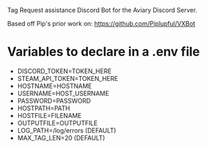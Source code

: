 Tag Request assistance Discord Bot for the Aviary Discord Server.

Based off Pip's prior work on:
https://github.com/Piplupful/VXBot

Variables to declare in a .env file
===================================
- DISCORD_TOKEN=TOKEN_HERE
- STEAM_API_TOKEN=TOKEN_HERE
- HOSTNAME=HOSTNAME
- USERNAME=HOST_USERNAME
- PASSWORD=PASSWORD
- HOSTPATH=PATH
- HOSTFILE=FILENAME
- OUTPUTFILE=OUTPUTFILE
- LOG_PATH=/log/errors (DEFAULT)
- MAX_TAG_LEN=20 (DEFAULT)

